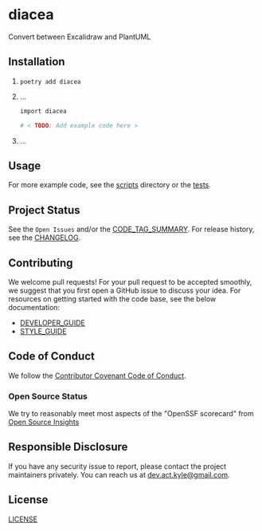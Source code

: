 # diacea

Convert between Excalidraw and PlantUML

## Installation

1. `poetry add diacea`

1. ...

    ```sh
    import diacea

    # < TODO: Add example code here >
    ```

1. ...

## Usage

<!-- < TODO: Show an example (screenshots, terminal recording, etc.) > -->

For more example code, see the [scripts] directory or the [tests].

## Project Status

See the `Open Issues` and/or the [CODE_TAG_SUMMARY]. For release history, see the [CHANGELOG].

## Contributing

We welcome pull requests! For your pull request to be accepted smoothly, we suggest that you first open a GitHub issue to discuss your idea. For resources on getting started with the code base, see the below documentation:

- [DEVELOPER_GUIDE]
- [STYLE_GUIDE]

## Code of Conduct

We follow the [Contributor Covenant Code of Conduct][contributor-covenant].

### Open Source Status

We try to reasonably meet most aspects of the "OpenSSF scorecard" from [Open Source Insights](https://deps.dev/pypi/diacea)

## Responsible Disclosure

If you have any security issue to report, please contact the project maintainers privately. You can reach us at [dev.act.kyle@gmail.com](mailto:dev.act.kyle@gmail.com).

## License

[LICENSE]

[changelog]: https://diacea.kyleking.me/docs/CHANGELOG
[code_tag_summary]: https://diacea.kyleking.me/docs/CODE_TAG_SUMMARY
[contributor-covenant]: https://www.contributor-covenant.org
[developer_guide]: https://diacea.kyleking.me/docs/DEVELOPER_GUIDE
[license]: https://github.com/kyleking/diacea/blob/main/LICENSE
[scripts]: https://github.com/kyleking/diacea/blob/main/scripts
[style_guide]: https://diacea.kyleking.me/docs/STYLE_GUIDE
[tests]: https://github.com/kyleking/diacea/blob/main/tests
